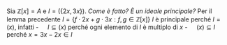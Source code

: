 Sia $\mathbb Z[x]=A$ e $I=(\{2x, 3x\})$. *Come è fatto? È un ideale principale?*
Per il lemma precedente $I = \{f\cdot 2x + g\cdot 3x:f,g \in \mathbb Z[x]\}$
$I$ è principale perché $I=(x)$, infatti
	- $\quad I\subseteq (x)$ perché ogni elemento di $I$ è multiplo di $x$
	- $\quad (x) \subseteq I$ perché $x=3x-2x \in I$
